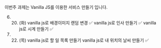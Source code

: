 이번주 과제는 Vanilla JS를 이용한 서비스 만들기 입니다.

6. 20. (화)
vanilla js로 배경이미지 랜덤 변경 ✅
vanilla js로 인사 만들기 ✅
vanilla js로 시계 만들기 ✅
6. 22. (목)
vanilla js로 할 일 목록 만들기
vanilla js로 내 위치의 날씨 만들기 ✅